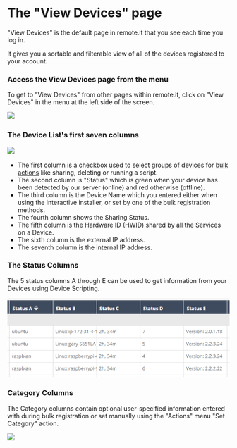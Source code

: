 # The "View Devices" page

"View Devices" is the default page in remote.it that you see each time you log in.

It gives you a sortable and filterable view of all of the devices registered to your account.

### Access the View Devices page from the menu

To get to "View Devices" from other pages within remote.it, click on "View Devices" in the menu at the left side of the screen.

![](https://remot3it.zendesk.com/hc/article_attachments/360018017292/mceclip0.png)

### The Device List's first seven columns

![](https://remot3it.zendesk.com/hc/article_attachments/360017899571/mceclip1.png)

* The first column is a checkbox used to select groups of devices for [bulk actions](https://remot3it.zendesk.com/hc/en-us/articles/115002042431-How-do-I-use-the-remote-it-Actions-menu-) like sharing, deleting or running a script.
* The second column is "Status" which is green when your device has been detected by our server \(online\) and red otherwise \(offline\).
* The third column is the Device Name which you entered either when using the interactive installer, or set by one of the bulk registration methods.
* The fourth column shows the Sharing Status.
* The fifth column is the Hardware ID \(HWID\) shared by all the Services on a Device.
* The sixth column is the external IP address.
* The seventh column is the internal IP address.

### The Status Columns

The 5 status columns A through E can be used to get information from your Devices using Device Scripting.

![](../../.gitbook/assets/image%20%2887%29.png)

### Category Columns

The Category columns contain optional user-specified information entered with during bulk registration or set manually using the "Actions" menu "Set Category" action.

![](https://remot3it.zendesk.com/hc/article_attachments/360017900111/mceclip1.png)


